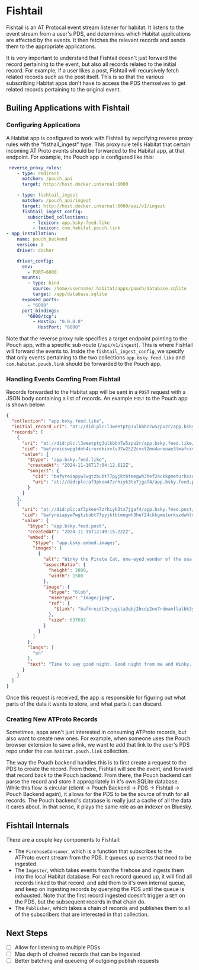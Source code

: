 # Fishtail

Fishtail is an AT Protocal event stream listener for habitat. It listens to the event stream from a user's PDS, and determines which Habitat applications are affected by the events. It then fetches the relevant records and sends them to the appropriate applications.

It is very important to understand that Fishtail doesn't just forward the record pertaining to the event, but also all records related to the initial record. For example, if a user likes a post, Fishtail will recursively fetch related records such as the post itself. This is so that the various subscribing Habitat apps don't have to access the PDS themselves to get related records pertaining to the original event.

## Builing Applications with Fishtail

### Configuring Applications
A Habitat app is configured to work with Fishtail by sepcifying reverse proxy rules with the "fisthail_ingest" type. This proxy rule tells Habitat that certain incoming AT Proto events should be forwarded to the Habitat app, at that endpoint. For example, the Pouch app is configured like this:

```yaml
 reverse_proxy_rules:
    - type: redirect
      matcher: /pouch_api
      target: http://host.docker.internal:6000

    - type: fishtail_ingest
      matcher: /pouch_api/ingest
      target: http://host.docker.internal:6000/api/v1/ingest
      fishtail_ingest_config:
        subscribed_collections:
          - lexicon: app.bsky.feed.like
          - lexicon: com.habitat.pouch.link
- app_installation:
    name: pouch_backend
    version: 1
    driver: docker

    driver_config:
      env:
        - PORT=6000
      mounts:
        - type: bind
          source: /home/username/.habitat/apps/pouch/database.sqlite
          target: /app/database.sqlite
      exposed_ports:
        - "6000"
      port_bindings:
        "6000/tcp":
          - HostIp: "0.0.0.0"
            HostPort: "6000"


```
Note that the reverse proxy rule specifies a target endpoint pointing to the Pouch app, with a specific sub-route (`/api/v1/ingest`). This is where Fishtail will forward the events to. Inside the `fishtail_ingest_config`, we specify that only events pertaining to the two collections `app.bsky.feed.like` and `com.habitat.pouch.link` should be forwarded to the Pouch app.

### Handling Events Comfing From Fishtail

Records forwarded to the Habitat app will be sent in a `POST` request with a JSON body containing a list of records.  An example `POST` to the Pouch app is shown below:

```json
{
  "collection": "app.bsky.feed.like",
  "initial_record_uri": "at://did:plc:l3weetptg3ulkbbn7w5zpu2r/app.bsky.feed.like/3lb3eq6ggvk2e",
  "records": [
    {
      "uri": "at://did:plc:l3weetptg3ulkbbn7w5zpu2r/app.bsky.feed.like/3lb3eq6ggvk2e",
      "cid": "bafyreicswpgtdnh4irurekixvlv37w2522cvxt2mu4oreoae3lmafcxvg4",
      "value": {
        "$type": "app.bsky.feed.like",
        "createdAt": "2024-11-16T17:04:12.612Z",
        "subject": {
          "cid": "bafyreiapyw7wgtzbubt77pyjktbtmegwh3hef24ckkgmeturkszdwhtmdq",
          "uri": "at://did:plc:af3pkeo47zrhiyk3tx7jgaf4/app.bsky.feed.post/3layfzdorys2q"
        }
      }
    },
    {
      "uri": "at://did:plc:af3pkeo47zrhiyk3tx7jgaf4/app.bsky.feed.post/3layfzdorys2q",
      "cid": "bafyreiapyw7wgtzbubt77pyjktbtmegwh3hef24ckkgmeturkszdwhtmdq",
      "value": {
        "$type": "app.bsky.feed.post",
        "createdAt": "2024-11-15T12:49:15.222Z",
        "embed": {
          "$type": "app.bsky.embed.images",
          "images": [
            {
              "alt": "Winky the Pirate Cat, one-eyed wonder of the sea lanes, settled on a pillow with a black and white checkerboard case. ",
              "aspectRatio": {
                "height": 2000,
                "width": 1500
              },
              "image": {
                "$type": "blob",
                "mimeType": "image/jpeg",
                "ref": {
                  "$link": "bafkreidt2vjugita3qbj2bcdp2nx7rdmamflalbk3y5m3cmwiq35zyk7ce"
                },
                "size": 637692
              }
            }
          ]
        },
        "langs": [
          "en"
        ],
        "text": "Time to say good night. Good night from me and Winky. Good night."
      }
    }
  ]
}
```
Once this request is received, the app is responsible for figuring out what parts of the data it wants to store, and what parts it can discard.

### Creating New ATProto Records
Sometimes, apps aren't just interested in consuming ATProto records, but also want to create new ones. For example, when someone uses the Pouch browser extension to save a link, we want to add that link to the user's PDS repo under the `com.habitat.pouch.link` collection. 

The way the Pouch backend handles this is to first create a request to the PDS to create the record. From there, Fishtail will see the event, and forward that record back to the Pouch backend. From there, the Pouch backend can parse the record and store it appropriately in it's own SQLite database. While this flow is circular (client -> Pouch Backend -> PDS -> Fishtail -> Pouch Backend again), it allows for the PDS to be the source of truth for all records. The Pouch backend's database is really just a cache of all the data it cares about. In that sense, it plays the same role as an indexer on Bluesky.

## Fishtail Internals

There are a couple key components to Fishtail:
- The `FirehoseConsumer`, which is a function that subscribes to the ATProto event stream from the PDS. It queues up events that need to be ingested.
- The `Ingester`, which takes events from the firehose and ingests them into the local Habitat database. For each record queued up, it will find all records linked to that record, and add them to it's own internal queue, and keep on ingesting records by querying the PDS until the queue is exhausted. Note that the first record ingested doesn't trigger a `GET` on the PDS, but the subsequent records in that chain do.
- The `Publisher`, which takes a chain of records and publishes them to all of the subscribers that are interested in that collection.

## Next Steps
- [ ] Allow for listening to multiple PDSs
- [ ] Max depth of chained records that can be ingested
- [ ] Better batching and queueing of outgoing publish requests
